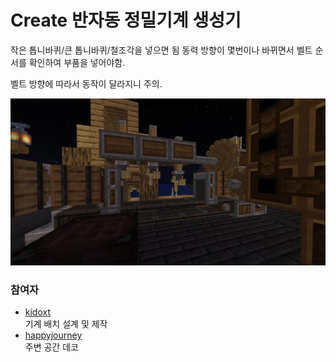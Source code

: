 # Create 반자동 정밀기계 생성기

작은 톱니바퀴/큰 톱니바퀴/철조각을 넣으면 됨
동력 방향이 몇번이나 바뀌면서 벨트 순서를 확인하여 부품을 넣어야함.

벨트 방향에 따라서 동작이 달라지니 주의.


![메인](../../asset/systems/create_semiauto_refinedmachine_generator/main.jpg)

### 참여자
<!-- tag_source_open:description:member_contribute -->
- [kidoxt](../members/kidoxt.md)  
기계 배치 설계 및 제작
- [happyjourney](../members/happyjourney.md)  
주변 공간 데코
<!-- tag_close-->